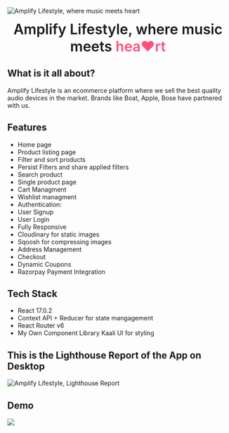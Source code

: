 ![Amplify Lifestyle, where music meets heart](https://res.cloudinary.com/dmk11fqw8/image/upload/v1659269399/amplify_i8hw2j.png)

<div style="text-align: center; font-size:2rem;font-weight: 600; ">Amplify Lifestyle, where music meets <span style="color: #FF527B">hea❤rt</span></div>

## What is it all about?

Amplify Lifestyle is an ecommerce platform where we sell the best quality audio devices in the market.
Brands like Boat, Apple, Bose have partnered with us.

## Features

- Home page
- Product listing page
- Filter and sort products
- Persist Filters and share applied filters
- Search product
- Single product page
- Cart Managment
- Wishlist managment
- Authentication:
- User Signup
- User Login
- Fully Responsive
- Cloudinary for static images
- Sqoosh for compressing images
- Address Management
- Checkout
- Dynamic Coupons
- Razorpay Payment Integration

## Tech Stack

- React 17.0.2
- Context API + Reducer for state mangagement
- React Router v6
- My Own Component Library Kaali UI for styling

## This is the Lighthouse Report of the App on Desktop

![Amplify Lifestyle, Lighthouse Report](https://res.cloudinary.com/dmk11fqw8/image/upload/v1653794994/LightHouse_Report_Amplify_Ecomm_hajeut.png)

## Demo

<img src="https://media4.giphy.com/media/2gHLzNxfT1Apc5ghth/giphy.gif?cid=790b76115e92df973fbd8e60b00ba1df918834959c555bc5&rid=giphy.gif&ct=g" >
